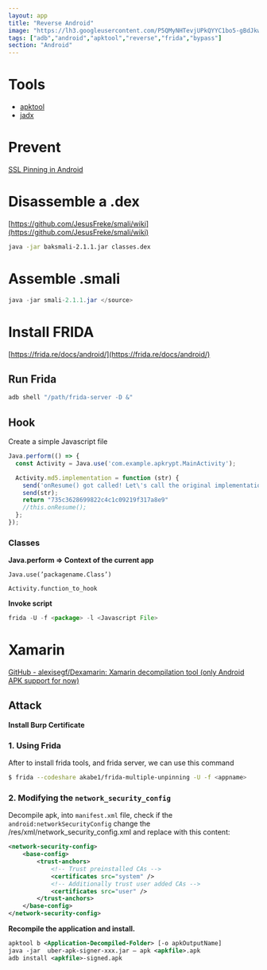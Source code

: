 ```yaml
---
layout: app
title: "Reverse Android"
image: "https://lh3.googleusercontent.com/P5QMyNHTevjUPkQYYC1bo5-gBdJkwOqgXpIwL80JgIm4CO-yzK32OOX3pr7y8b9YNhXQZotdsgD7JLolmWZx5BkvEvZwofL7I8CLHBOINY5O09KlrQ=rwa-s0"
tags: ["adb","android","apktool","reverse","frida","bypass"]
section: "Android"
---
```


# Tools 

* [apktool](https://apktool.org/)
* [jadx](https://github.com/skylot/jadx)

# Prevent

[SSL Pinning in Android](https://medium.com/@anandgaur22/ssl-pinning-in-android-14851dc41703)

# Disassemble a .dex

[https://github.com/JesusFreke/smali/wiki](https://github.com/JesusFreke/smali/wiki)
```bash
java -jar baksmali-2.1.1.jar classes.dex
```

# Assemble .smali

```java
java -jar smali-2.1.1.jar </source>
```

# Install FRIDA

[https://frida.re/docs/android/](https://frida.re/docs/android/)

## Run Frida

```bash
adb shell "/path/frida-server -D &"
```

## Hook

Create a simple Javascript file

```javascript
Java.perform(() => {
  const Activity = Java.use('com.example.apkrypt.MainActivity');

  Activity.md5.implementation = function (str) {
    send('onResume() got called! Let\'s call the original implementation');
    send(str);
    return "735c3628699822c4c1c09219f317a8e9"
    //this.onResume();
  };
});
```

### Classes

**Java.perform ⇒ Context of the current app**

`Java.use(’packagename.Class’)`

`Activity.function_to_hook`

**Invoke script**

```jsx
frida -U -f <package> -l <Javascript File>
```

# Xamarin

[GitHub - alexisegf/Dexamarin: Xamarin decompilation tool (only Android APK support for now)](https://github.com/alexisegf/Dexamarin?tab=readme-ov-file)

## Attack

**Install Burp Certificate**

### 1. Using Frida

After to install frida tools, and frida server, we can use this command

```bash
$ frida --codeshare akabe1/frida-multiple-unpinning -U -f <appname>
```

### 2. Modifying the `network_security_config`

Decompile apk, into `manifest.xml` file, check if the `android:networkSecurityConfig` change the /res/xml/network_security_config.xml and replace with this content:

```xml
<network-security-config> 
    <base-config> 
        <trust-anchors> 
            <!-- Trust preinstalled CAs --> 
            <certificates src="system" /> 
            <!-- Additionally trust user added CAs --> 
            <certificates src="user" /> 
        </trust-anchors> 
    </base-config> 
</network-security-config>
```

**Recompile the application and install.**

```xml
apktool b <Application-Decompiled-Folder> [-o apkOutputName]
java -jar  uber-apk-signer-xxx.jar — apk <apkfile>.apk
adb install <apkfile>-signed.apk
```